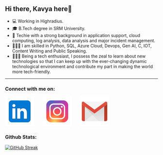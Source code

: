 ## Hi there, Kavya here👋

- 💻 Working in Highradius.
- 🎓 B.Tech degree in SRM University.
- 🔭 Techie with a strong background in application support, cloud computing, log analysis, data analysis and major incident management.
- 🧗🏻‍♀️ I am skilled in Python, SQL, Azure Cloud, Devops, Gen AI, C, IOT, Content Writing and Public Speaking.
- 👩🏻‍💻 Being a tech enthusiast, I possess the zeal to learn about new technologies so that I can keep up with the ever-changing dynamic technological environment and contribute my part in making the world more tech-friendly. 

***

### Connect with me on:
[![LinkedIn](https://github.com/KavyaRayidi/KavyaRayidi/blob/main/icons8-linkedin.svg)](https://www.linkedin.com/in/kavya-rayidi-695224193/)&nbsp;&nbsp;&nbsp;&nbsp;&nbsp;&nbsp;&nbsp;[![Instagram](https://github.com/KavyaRayidi/KavyaRayidi/blob/main/icons8-instagram.svg)](https://instagram.com/kavyafy_?igshid=u380habjhskf)&nbsp;&nbsp;&nbsp;&nbsp;&nbsp;&nbsp;&nbsp;[![Instagram](https://github.com/KavyaRayidi/KavyaRayidi/blob/main/icons8-gmail.svg)](mailto:kavyarayidi477@gmail.com)

### Github Stats: 
[![GitHub Streak](http://github-readme-streak-stats.herokuapp.com?user=KavyaRayidi&theme=onedark&date_format=M%20j%5B%2C%20Y%5D)](https://git.io/streak-stats)
